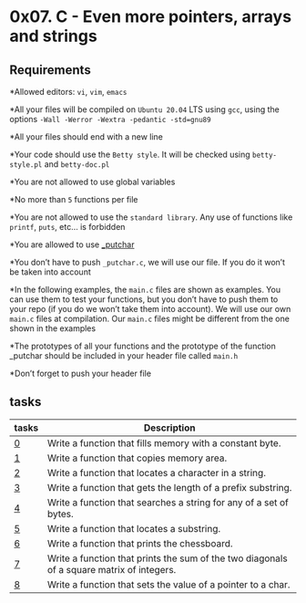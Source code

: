 # 0x07. C - Even more pointers, arrays and strings

## Requirements

*Allowed editors: `vi`, `vim`, `emacs`

*All your files will be compiled on `Ubuntu 20.04` LTS using `gcc`, using the options `-Wall -Werror -Wextra -pedantic -std=gnu89`

*All your files should end with a new line

*Your code should use the `Betty style`. It will be checked using `betty-style.pl` and `betty-doc.pl`

*You are not allowed to use global variables

*No more than `5` functions per file

*You are not allowed to use the `standard library`. Any use of functions like `printf`, `puts`, etc… is forbidden

*You are allowed to use [_putchar](_putchar.c)

*You don’t have to push `_putchar.c`, we will use our file. If you do it won’t be taken into account

*In the following examples, the `main.c` files are shown as examples. You can use them to test your functions, but you don’t have to push them to your repo (if you do we won’t take them into account). We will use our own `main.c` files at compilation. Our `main.c` files might be different from the one shown in the examples

*The prototypes of all your functions and the prototype of the function _putchar should be included in your header file called `main.h`

*Don’t forget to push your header file

## tasks

| tasks | Description |
| ---| --- |
| [0](/0x07-pointers_arrays_strings/0-memset.c) | Write a function that fills memory with a constant byte. |
| [1](/0x07-pointers_arrays_strings/1-memcpy.c) | Write a function that copies memory area. |
| [2](/0x07-pointers_arrays_strings/2-strchr.c) | Write a function that locates a character in a string. |
| [3](/0x07-pointers_arrays_strings/3-strspn.c) | Write a function that gets the length of a prefix substring. |
| [4](/0x07-pointers_arrays_strings/4-strpbrk.c) | Write a function that searches a string for any of a set of bytes. |
| [5](/0x07-pointers_arrays_strings/5-strstr.c) | Write a function that locates a substring. |
| [6](/0x07-pointers_arrays_strings/7-print_chessboard.c) | Write a function that prints the chessboard. |
| [7](/0x07-pointers_arrays_strings/8-print_diagsums.c) | Write a function that prints the sum of the two diagonals of a square matrix of integers. |
| [8](/0x07-pointers_arrays_strings/100-set_string.c) | Write a function that sets the value of a pointer to a char. |
